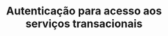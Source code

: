 ---
title: Autenticação para acesso aos serviços transacionais
api:
  file: Pix Saque e troco.json
  operationId: post_pdvauth
hidden: false
---